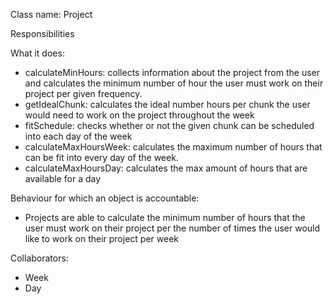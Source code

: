 Class name: Project

Responsibilities

What it does:
* calculateMinHours: collects information about the project from the user and calculates the minimum number of hour the user must work on their project per given frequency.
* getIdealChunk: calculates the ideal number hours per chunk the user would need to work on the project throughout the week
* fitSchedule: checks whether or not the given chunk can be scheduled into each day of the week
* calculateMaxHoursWeek: calculates the maximum number of hours that can be fit into every day of the week.
* calculateMaxHoursDay: calculates the max amount of hours that are available for a day

Behaviour for which an object is accountable:
* Projects are able to calculate the minimum number of hours that the user must work on their project per the number of times the user would like to work on their project per week

Collaborators:
* Week 
* Day